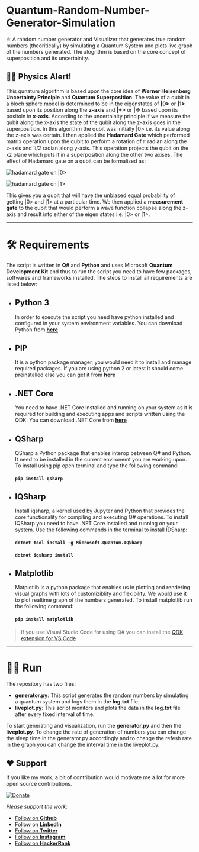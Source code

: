 # Quantum-Random-Number-Generator-Simulation
⚛ A random number generator and Visualizer that generates true random numbers (theoritically) by simulating a Quantum System and plots live graph of the numbers generated. The alogrithm is based on the core concept of superposition and its uncertainity.

## 👨‍🏫 Physics Alert!
This qunatum algorithm is based upon the core idea of **Werner Heisenberg Uncertainty Principle** and **Quantum Superposition**. The value of a qubit in a bloch sphere model is determined to be in the eigenstates of **|0>** or **|1>** based upon its position along the **z-axis** and **|+>** or **|->** based upon its positoin in **x-axis**. According to the uncertainity principle if we measure the qubit along the x-axis the state of the qubit along the z-axis goes in the superposition. In this algorithm the qubit was initially |0> i.e. its value along the z-axis was certain. I then applied the **Hadamard Gate** which performed matrix operation upon the qubit to perform a rotation of ⫪ radian along the z-axis and ⫪/2 radian along y-axis. This operation projects the qubit on the xz plane which puts it in a superposition along the other two axises. The effect of Hadamard gate on a qubit can be formalized as:

![hadamard gate on |0>](https://latex.codecogs.com/gif.latex?H|0>=\frac{|0>&plus;|1>}{\sqrt{2}})

![hadamard gate on |1>](https://latex.codecogs.com/gif.latex?H|1>=\frac{|0>-|1>}{\sqrt{2}})

This gives you a qubit that will have the unbiased equal probability of getting |0> and |1> at a particular time. We then applied a **measurement gate** to the qubit that would perform a wave function collapse along the z-axis and result into either of the eigen states i.e. |0> or |1>.

___

# 🛠 Requirements
The script is written in **Q#** and **Python** and uses Microsoft **Quantum Development Kit** and thus to run the script you need to have few packages, softwares and frameworks installed. The steps to install all requirements are listed below:

+ ## Python 3
   In order to execute the script you need have python installed and configured in your system environment variables. You can download Python from [**here**](https://www.python.org/downloads/)

+ ## PIP
   It is a python package manager, you would need it to install and manage required packages. If you are using python 2 or latest it should come preinstalled else you can get it from [**here**](https://pip.pypa.io/en/stable/installing/)
   
+ ## .NET Core
   You need to have .NET Core installed and running on your system as it is required for building and executing apps and scripts written using the QDK. You can download .NET Core from [**here**](https://dotnet.microsoft.com/download)
   
+ ## QSharp
   QSharp a Python package that enables interop between Q# and Python. It need to be installed in the current environemt you are working upon. To install using pip open terminal and type the following command:
   #### `pip install qsharp`
   
+ ## IQSharp
   Install iqsharp, a kernel used by Jupyter and Python that provides the core functionality for compiling and executing Q# operations. To install IQSharp you need to have .NET Core installed and running on your system. Use the following commands in the terminal to install IDSharp:
   #### `dotnet tool install -g Microsoft.Quantum.IQSharp`
   #### `dotnet iqsharp install`
   
+ ## Matplotlib
   Matplotlib is a python package that enables us in plotting and rendering visual graphs with lots of customiziblity and flexibility. We would use it to plot realtime graph of the numbers generated. To install matplotlib run the following command:
   #### `pip install matplotlib`
   
> If you use Visual Studio Code for using Q# you can install the [QDK extension for VS Code](https://marketplace.visualstudio.com/items?itemName=quantum.quantum-devkit-vscode)

___
# 🏃‍♂️ Run
The repository has two files:
+ **generator.py**: This script generates the random numbers by simulating a quantum system and logs them in the **log.txt** file.
+ **liveplot.py**: This script monitors and plots the data in the **log.txt** file after every fixed interval of time.

To start generating and visualization, run the **generator.py** and then the **liveplot.py**. To change the rate of generation of numbers you can change the sleep time in the generator.py accordingly and to change the refesh rate in the graph you can change the interval time in the liveplot.py.

## **❤ Support**
If you like my work, a bit of contribution would motivate me a lot for more open source contributions.

[![Donate](https://img.shields.io/badge/Donate-PayPal-green.svg)](https://www.paypal.me/amannirala13)

*Please support the work:*
 - [Follow on **Github**](https://github.com/amannirala13)
 - [Follow on **LinkedIn**](https://www.linkedin.com/in/amannirala13/)
 - [Follow on **Twitter**](https://twitter.com/AmanNirala13)
 - [Follow on **Instagram**](https://www.instagram.com/amannirala13/)
 - [Follow on **HackerRank**](https://www.hackerrank.com/amannirala13)
